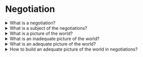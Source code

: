 # Negotiation

<details>
  <summary>What is a negotiation?</summary>

Negotiation is a dialogue between two or more people or parties to reach the desired outcome regarding one or more issues of conflict. It is an interaction between entities who aspire to agree on matters of mutual interest. The agreement can be beneficial for all or some of the parties involved. The negotiators should establish their own needs and wants while also seeking to understand the wants and needs of others involved to increase their chances of closing deals, avoiding conflicts, forming relationships with other parties, or maximizing mutual gains.

</details>

<details>
  <summary>What is a subject of the negotiations?</summary>

The subject of negotiations may be the terms of the transaction or agreement on the deadline for the implementation of a particular task, the conditions for the implementation of this task. It may be some other agreements that are important for both one and the other side.

</details>

<details>
  <summary>What is a picture of the world?</summary>

A picture of the world is a subjective representation of a person about the world, a particular situation, the behavior or values of other people in it.

</details>

<details>
  <summary>What is an inadequate picture of the world?</summary>

An inadequate picture of the world is a measure of the unexpected that you encounter in negotiations.

</details>

<details>
  <summary>What is an adequate picture of the world?</summary>

An adequate picture of the world means that during the negotiations you were ready for different scenarios.

</details>

<details>
  <summary>How to build an adequate picture of the world in negotiations?</summary>

1. Describe the situation in two or three sentences.
2. Ask yourself:
  - How complete information do I have?
  - What is my position based on: facts or opinions?
3. Complete your picture of the world to an adequate one: find out all the information you need before the meeting.
4. If you are missing information from the other party, start your meeting with the necessary questions.

</details>
